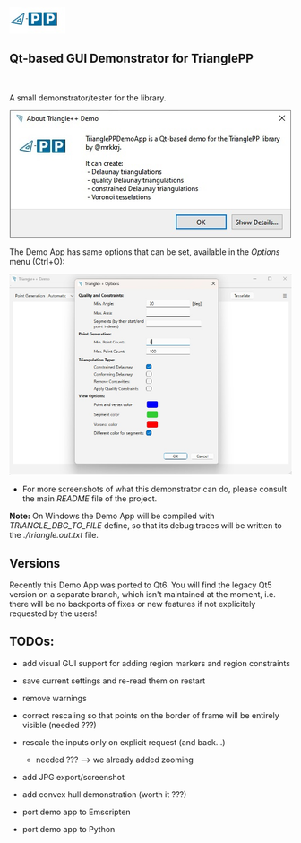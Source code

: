 ![triangle-PP's logo](../triangle-PP-sm.jpg) 
<!-- img src="../triangle-PP-sm.jpg" alt="triangle-PP's logo" width="160"/ -->
## Qt-based GUI Demonstrator for TrianglePP
<br>

A small demonstrator/tester for the library.
<br>


![triangle-PP info screen](./triangle-PP-info-screen.jpg) 

The Demo App has same options that can be set, available in the *Options* menu (Ctrl+O):

![demmo app options](./demo-app-options.jpg)

 - For more screenshots of what this demonstrator can do, please consult the main *README* file of the project.

**Note:** On Windows the Demo App will be compiled with *TRIANGLE_DBG_TO_FILE* define, so that its debug traces will be written to the *./triangle.out.txt* file.

## Versions
Recently this Demo App was ported to Qt6. You will find the legacy Qt5 version on a separate branch, which isn't maintained at the moment, 
i.e. there will be no backports of fixes or new features if not explicitely requested by the users!

## TODOs:

 - add visual GUI support for adding region markers and region constraints
 - save current settings and re-read them on restart


 - remove warnings
 - correct rescaling so that points on the border of frame will be entirely visible (needed ???)
 - rescale the inputs only on explicit request (and back...) 
   - needed ??? --> we already added zooming

 
 - add JPG export/screenshot
 - add convex hull demonstration (worth it ???)


 - port demo app to Emscripten
 - port demo app to Python
